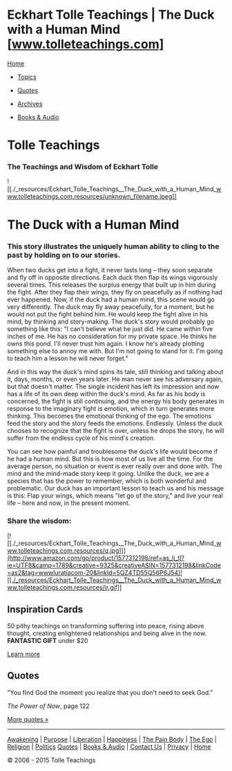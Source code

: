 # Eckhart Tolle Teachings | The Duck with a Human Mind [www.tolleteachings.com]

[Home](http://tolleteachings.com/)

* [Topics](http://www.tolleteachings.com/topics.html)

* [Quotes](http://www.tolleteachings.com/eckhart-tolle-quotes.html)
* [Archives](http://www.tolleteachings.com/Archive.html)
* [Books & Audio](http://www.tolleteachings.com/eckhart-tolle-books-audio.html)

# Tolle Teachings

### The Teachings and Wisdom of Eckhart Tolle

![[./_resources/Eckhart_Tolle_Teachings__The_Duck_with_a_Human_Mind_www.tolleteachings.com.resources/unknown_filename.jpeg]]

# The Duck with a Human Mind

### This story illustrates the uniquely human ability to cling to the past by holding on to our stories.

When two ducks get into a fight, it never lasts long – they soon separate and fly off in opposite directions. Each duck then flap its wings vigorously several times. This releases the surplus energy that built up in him during the fight. After they flap their wings, they fly on peacefully as if nothing had ever happened.
Now, if the duck had a human mind, this scene would go very differently. The duck may fly away peacefully, for a moment, but he would not put the fight behind him. He would keep the fight alive in his mind, by thinking and story-making.
The duck's story would probably go something like this: "I can't believe what he just did. He came within five inches of me. He has no consideration for my private space. He thinks he owns this pond. I'll never trust him again. I know he's already plotting something else to annoy me with. But I'm not going to stand for it. I'm going to teach him a lesson he will never forget."

And in this way the duck's mind spins its tale, still thinking and talking about it, days, months, or even years later. He man never see his adversary again, but that doesn't matter. The single incident has left its impression and now has a life of its own deep within the duck's mind.
As far as his body is concerned, the fight is still continuing, and the energy his body generates in response to the imaginary fight is emotion, which in turn generates more thinking. This becomes the emotional thinking of the ego. The emotions feed the story and the story feeds the emotions. Endlessly. Unless the duck chooses to recognize that the fight is over, unless he drops the story, he will suffer from the endless cycle of his mind's creation.

You can see how painful and troublesome the duck's life would become if he had a human mind. But this is how most of us live all the time. For the average person, no situation or event is ever really over and done with. The mind and the mind-made story keep it going. Unlike the duck, we are a species that has the power to remember, which is both wonderful and problematic.
Our duck has an important lesson to teach us and his message is this: Flap your wings, which means "let go of the story," and live your real life – here and now, in the present moment.

### Share the wisdom:

[![[./_resources/Eckhart_Tolle_Teachings__The_Duck_with_a_Human_Mind_www.tolleteachings.com.resources/q.jpg]]](http://www.amazon.com/gp/product/1577312198/ref=as_li_tl?ie=UTF8&camp=1789&creative=9325&creativeASIN=1577312198&linkCode=as2&tag=wwwluratiacom-20&linkId=5QZ4TD55Q56P6J54)![[./_resources/Eckhart_Tolle_Teachings__The_Duck_with_a_Human_Mind_www.tolleteachings.com.resources/ir.gif]]

## Inspiration Cards

50 pithy teachings on transforming suffering into peace, rising above thought, creating enlightened relationships and being alive in the now.
**FANTASTIC GIFT** under $20

[Learn more](http://www.amazon.com/gp/product/1577312198/ref=as_li_tl?ie=UTF8&camp=1789&creative=9325&creativeASIN=1577312198&linkCode=as2&tag=wwwluratiacom-20&linkId=BO3H7BOSAASVPLQ2)

## Quotes

"You find God the moment you realize that you don't need to seek God."

_The Power of Now_, page 122

[More quotes »](http://www.tolleteachings.com/eckhart-tolle-quotes.html)

* * *

[Awakening](http://www.tolleteachings.com/eckhart-awakening.html) | [Purpose](http://www.tolleteachings.com/purpose.html) | [Liberation](http://www.tolleteachings.com/freedom.html) | [Happiness](http://www.tolleteachings.com/happiness.html) | [The Pain Body](http://www.tolleteachings.com/pain-body.html) | [The Ego](http://www.tolleteachings.com/eckhart-on-the-ego.html) | [Religion](http://www.tolleteachings.com/religion.html) | [Politics](http://www.tolleteachings.com/eckhart-politics.html)
[Quotes](http://www.tolleteachings.com/eckhart-tolle-quotes.html) | [Books & Audio](http://www.tolleteachings.com/eckhart-tolle-books-audio.html) | [Contact Us](http://www.tolleteachings.com/duck-with-a-human-mind.htmlmailto:questions@tolleteachings.com?subject=General%20Question) | [Privacy](http://www.tolleteachings.com/Privacy.html) | [Home](http://www.tolleteachings.com/)

© 2008 - 2015 Tolle Teachings
